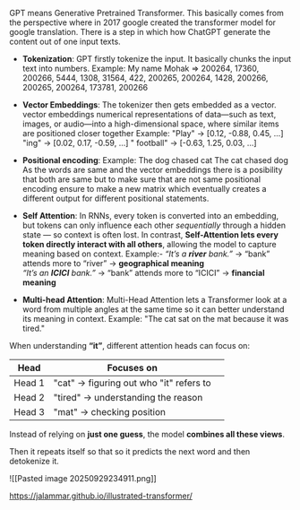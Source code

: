 GPT means Generative Pretrained Transformer. 
This basically comes from the perspective where in 2017 google created the transformer model for google translation. There is a step in which how ChatGPT generate the content out of one input texts.

- **Tokenization**: GPT firstly tokenize the input. It basically chunks the input text into numbers.
Example:
	My name Mohak
	=> 200264, 17360, 200266, 5444, 1308, 31564, 422, 200265, 200264, 1428, 200266, 200265, 200264, 173781, 200266

- **Vector Embeddings**: The tokenizer then gets embedded as a vector. vector embeddings numerical representations of data—such as text, images, or audio—into a high-dimensional space, where similar items are positioned closer together
Example:
		"Play"  → [0.12, -0.88, 0.45, ...]  
		"ing"   → [0.02, 0.17, -0.59, ...]
		" football" → [-0.63, 1.25, 0.03, ...]

- **Positional encoding**: 
  Example: 
	 The dog chased cat
	 The cat chased dog
  As the words are same and the vector embeddings there is a posibility that both are same but to make sure that are not same positional encoding ensure to make a new matrix which eventually creates a different output for different positional statements.


- **Self Attention**:   In RNNs, every token is converted into an embedding, but tokens can only influence each other _sequentially_ through a hidden state — so context is often lost.
In contrast, **Self-Attention lets every token directly interact with all others**, allowing the model to capture meaning based on context.
Example:-
	_“It’s a **river** bank.”_ → “bank” attends more to “river” → **geographical meaning**     
	 _“It’s an **ICICI** bank.”_ → “bank” attends more to “ICICI” → **financial meaning**

- **Multi-head Attention**: Multi-Head Attention lets a Transformer look at a word from multiple angles at the same time so it can better understand its meaning in context.
Example: 
	"The cat sat on the mat because it was tired."

When understanding **“it”**, different attention heads can focus on:

| Head   | Focuses on                              |     |
| ------ | --------------------------------------- | --- |
| Head 1 | "cat" → figuring out who "it" refers to |     |
| Head 2 | "tired" → understanding the reason      |     |
| Head 3 | "mat" → checking position               |     |

Instead of relying on **just one guess**, the model **combines all these views**.

Then it repeats itself so that so it predicts the next word and then detokenize it.

![[Pasted image 20250929234911.png]]

https://jalammar.github.io/illustrated-transformer/